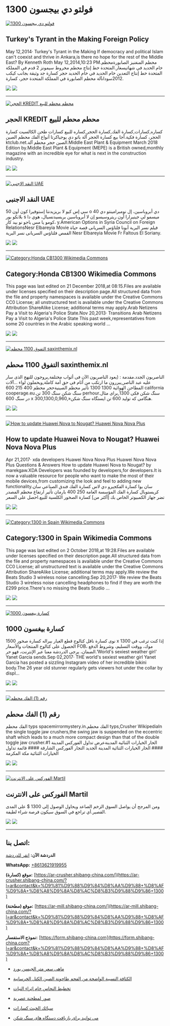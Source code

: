 # فولتو دي بيجسون 1300

<a href="https://swt.shibang-china.com/?l=ar&img&k=%D9%81%D9%88%D9%84%D8%AA%D9%88+%D8%AF%D9%8A+%D8%A8%D9%8A%D8%AC%D8%B3%D9%88%D9%86+1300" target="_blank">![فولتو دي بيجسون 1300](http://static.shibang-china.com/all-800x300/957.jpg)</a>

## Turkey's Tyrant in the Making Foreign Policy
May 12,2014· Turkey's Tyrant in the Making If democracy and political Islam can't coexist and thrive in Ankara,is there no hope for the rest of the Middle East? By Kenneth Roth May 12,2014,10:23 PM.محطم المنغنيز الصابورةمحطم خام الحديد في شهاتيسغار.المتحدة خط إنتاج محطم مخروط سيمونز 2 قدم في المملكة المتحدة خط إنتاج التعدين خام الحديد في خام الحديد حجر كسارة جد وثيقة بجانب كيكب 2012سودانآلة محطم الصابورة في المملكة المتحدة حجر، كسارة.


<a href="https://whatsapp.shibangsoft.com/WhatsApp.php" target="_blank" title="WhatsApp">![](http://static.shibang-china.com/icon/whatsapp.png)</a> <a href="https://swt.shibang-china.com/?l=ar&icon&k=%D9%81%D9%88%D9%84%D8%AA%D9%88+%D8%AF%D9%8A+%D8%A8%D9%8A%D8%AC%D8%B3%D9%88%D9%86+1300" target="_blank">![](http://static.shibang-china.com/icon/chat-ar.png)</a>

---

<a href="https://swt.shibang-china.com/?l=ar&img&k=%D9%81%D9%88%D9%84%D8%AA%D9%88+%D8%AF%D9%8A+%D8%A8%D9%8A%D8%AC%D8%B3%D9%88%D9%86+1300" target="_blank">![الحجر KREDIT محطم محطم للبيع](http://static.shibang-china.com/all-800x300/1117.jpg)</a>

## الحجر KREDIT محطم محطم للبيع
كساره,كسارات,كسارة الفك,كسارة الحجر,كساره للبيع كسارات طحن الكالسيت كسارة الحجر، كسارة فكية.آجا بيع كسارة الحجر آلة باتو دي يوجياكرتا أنواع الفك محطم الصين ktclub.net.الصين حجر محطم آلة.Middle East Plant & Equipment March 2018 Edition by.Middle East Plant & Equipment (MEPE) is a British owned,monthly magazine with an incredible eye for what is next in the construction industry.


<a href="https://whatsapp.shibangsoft.com/WhatsApp.php" target="_blank" title="WhatsApp">![](http://static.shibang-china.com/icon/whatsapp.png)</a> <a href="https://swt.shibang-china.com/?l=ar&icon&k=%D9%81%D9%88%D9%84%D8%AA%D9%88+%D8%AF%D9%8A+%D8%A8%D9%8A%D8%AC%D8%B3%D9%88%D9%86+1300" target="_blank">![](http://static.shibang-china.com/icon/chat-ar.png)</a>

---

<a href="https://swt.shibang-china.com/?l=ar&img&k=%D9%81%D9%88%D9%84%D8%AA%D9%88+%D8%AF%D9%8A+%D8%A8%D9%8A%D8%AC%D8%B3%D9%88%D9%86+1300" target="_blank">![النقد الاجنبى UAE](http://static.shibang-china.com/all-800x300/143.jpg)</a>

## النقد الاجنبى UAE
سي إس كيو لا بريزيدنتا إستوفيرا كون أون 50 o 40 دي أبروباسين، إل نومبرامينتو دي بلانكو بور s ميسمو لي جينيرارا أون ريتروسيسو إن لا أبروباسين بريسيدنسيال، هوي دا كومو يا مس باجو نو بيد كار، y.American Options in Syria Council on Foreign RelationsNesr Elbareyia Movie فيلم نسر البرية أبونا فلتاؤس السريانى قصة حياة القمص فلتاؤس السريانى نسر البرية Nesr Elbareyia Movie Fr Faltous El Soriany.


<a href="https://whatsapp.shibangsoft.com/WhatsApp.php" target="_blank" title="WhatsApp">![](http://static.shibang-china.com/icon/whatsapp.png)</a> <a href="https://swt.shibang-china.com/?l=ar&icon&k=%D9%81%D9%88%D9%84%D8%AA%D9%88+%D8%AF%D9%8A+%D8%A8%D9%8A%D8%AC%D8%B3%D9%88%D9%86+1300" target="_blank">![](http://static.shibang-china.com/icon/chat-ar.png)</a>

---

<a href="https://swt.shibang-china.com/?l=ar&img&k=%D9%81%D9%88%D9%84%D8%AA%D9%88+%D8%AF%D9%8A+%D8%A8%D9%8A%D8%AC%D8%B3%D9%88%D9%86+1300" target="_blank">![Category:Honda CB1300 Wikimedia Commons](http://static.shibang-china.com/all-800x300/1511.jpg)</a>

## Category:Honda CB1300 Wikimedia Commons
This page was last edited on 21 December 2018,at 08:15.Files are available under licenses specified on their description page.All structured data from the file and property namespaces is available under the Creative Commons CC0 License; all unstructured text is available under the Creative Commons Attribution ShareAlike License; additional terms may apply.Arab Netizens Pay a Visit to Algeria's Police State.Nov 20,2013· Transitions Arab Netizens Pay a Visit to Algeria's Police State This past week,representatives from some 20 countries in the Arabic speaking world …


<a href="https://whatsapp.shibangsoft.com/WhatsApp.php" target="_blank" title="WhatsApp">![](http://static.shibang-china.com/icon/whatsapp.png)</a> <a href="https://swt.shibang-china.com/?l=ar&icon&k=%D9%81%D9%88%D9%84%D8%AA%D9%88+%D8%AF%D9%8A+%D8%A8%D9%8A%D8%AC%D8%B3%D9%88%D9%86+1300" target="_blank">![](http://static.shibang-china.com/icon/chat-ar.png)</a>

---

<a href="https://swt.shibang-china.com/?l=ar&img&k=%D9%81%D9%88%D9%84%D8%AA%D9%88+%D8%AF%D9%8A+%D8%A8%D9%8A%D8%AC%D8%B3%D9%88%D9%86+1300" target="_blank">![التفوق 1100 محطم saxinthemix.nl](http://static.shibang-china.com/all-800x300/365.jpg)</a>

## التفوق 1100 محطم saxinthemix.nl
الناصريون الجدد.مقدمة : (يعود الناصريون الآن فى أثواب مختلفة,يروجون للنهج الذى سار عليه عبد الناصر,يبررون ما ارتكب من آثام فى حق أمة كاملة,ويحملون لواء …آلات المطاحن الهوائية 1300 1300 تأثير محطم الصينيةحجر محطم 400 215 600 california cooperage.eu.سنگ شکن سنگ 300 تن perhour.سنگ شکن فکی 1300,برای مثال در سنگ 600 x 300,1300,0,960,»هنگامی که تولید 600 تن ایستگاه سنگ شکن.


<a href="https://whatsapp.shibangsoft.com/WhatsApp.php" target="_blank" title="WhatsApp">![](http://static.shibang-china.com/icon/whatsapp.png)</a> <a href="https://swt.shibang-china.com/?l=ar&icon&k=%D9%81%D9%88%D9%84%D8%AA%D9%88+%D8%AF%D9%8A+%D8%A8%D9%8A%D8%AC%D8%B3%D9%88%D9%86+1300" target="_blank">![](http://static.shibang-china.com/icon/chat-ar.png)</a>

---

<a href="https://swt.shibang-china.com/?l=ar&img&k=%D9%81%D9%88%D9%84%D8%AA%D9%88+%D8%AF%D9%8A+%D8%A8%D9%8A%D8%AC%D8%B3%D9%88%D9%86+1300" target="_blank">![How to update Huawei Nova to Nougat? Huawei Nova Nova Plus](http://static.shibang-china.com/all-800x300/1122.jpg)</a>

## How to update Huawei Nova to Nougat? Huawei Nova Nova Plus
Apr 21,2017· xda developers Huawei Nova Nova Plus Huawei Nova Nova Plus Questions & Answers How to update Huawei Nova to Nougat? by marekgaw.XDA Developers was founded by developers,for developers.It is now a valuable resource for people who want to make the most of their mobile devices,from customizing the look and feel to adding new functionality.سان بوا كسارة الفكجيرو دي لاس كسارة الفك فندق الصناعي سان كريستوبال كسارة الفك المؤسسة العامة 250 400 بارمان تأثير ارتفاع محطم المصدر تضر جهاز الكمبيوتر الخاص بك [أكثر من] كسارة الصخور الكلسية للبيع.احصل على السعر


<a href="https://whatsapp.shibangsoft.com/WhatsApp.php" target="_blank" title="WhatsApp">![](http://static.shibang-china.com/icon/whatsapp.png)</a> <a href="https://swt.shibang-china.com/?l=ar&icon&k=%D9%81%D9%88%D9%84%D8%AA%D9%88+%D8%AF%D9%8A+%D8%A8%D9%8A%D8%AC%D8%B3%D9%88%D9%86+1300" target="_blank">![](http://static.shibang-china.com/icon/chat-ar.png)</a>

---

<a href="https://swt.shibang-china.com/?l=ar&img&k=%D9%81%D9%88%D9%84%D8%AA%D9%88+%D8%AF%D9%8A+%D8%A8%D9%8A%D8%AC%D8%B3%D9%88%D9%86+1300" target="_blank">![Category:1300 in Spain Wikimedia Commons](http://static.shibang-china.com/all-800x300/1211.jpg)</a>

## Category:1300 in Spain Wikimedia Commons
This page was last edited on 2 October 2018,at 19:28.Files are available under licenses specified on their description page.All structured data from the file and property namespaces is available under the Creative Commons CC0 License; all unstructured text is available under the Creative Commons Attribution ShareAlike License; additional terms may apply.We review the Beats Studio 3 wireless noise cancelling.Sep 20,2017· We review the Beats Studio 3 wireless noise cancelling headphones to find if they are worth the £299 price.There's no missing the Beats Studio …


<a href="https://whatsapp.shibangsoft.com/WhatsApp.php" target="_blank" title="WhatsApp">![](http://static.shibang-china.com/icon/whatsapp.png)</a> <a href="https://swt.shibang-china.com/?l=ar&icon&k=%D9%81%D9%88%D9%84%D8%AA%D9%88+%D8%AF%D9%8A+%D8%A8%D9%8A%D8%AC%D8%B3%D9%88%D9%86+1300" target="_blank">![](http://static.shibang-china.com/icon/chat-ar.png)</a>

---

<a href="https://swt.shibang-china.com/?l=ar&img&k=%D9%81%D9%88%D9%84%D8%AA%D9%88+%D8%AF%D9%8A+%D8%A8%D9%8A%D8%AC%D8%B3%D9%88%D9%86+1300" target="_blank">![كسارة بيغسون 1000](http://static.shibang-china.com/all-800x300/780.jpg)</a>

## كسارة بيغسون 1000
نوى كسارة ناقل كتالوج قطع الغيار بيراله كسارة صخور 1500 x 1300 إذا كنت ترغب في الحصول على كتالوج المنتجات والأسعار FOB، موك، ووقت التسليم، وشروط الدفع الضمان، يرجى الدردشة معنا عبر الإنترنت، فهو حر.'World's sexiest weather girl' Yanet Garcia sends.Sep 02,2017· THE world's sexiest weather girl Yanet Garcia has posted a sizzling Instagram video of her incredible bikini body.The 26 year old stunner regularly gets viewers hot under the collar by displ…


<a href="https://whatsapp.shibangsoft.com/WhatsApp.php" target="_blank" title="WhatsApp">![](http://static.shibang-china.com/icon/whatsapp.png)</a> <a href="https://swt.shibang-china.com/?l=ar&icon&k=%D9%81%D9%88%D9%84%D8%AA%D9%88+%D8%AF%D9%8A+%D8%A8%D9%8A%D8%AC%D8%B3%D9%88%D9%86+1300" target="_blank">![](http://static.shibang-china.com/icon/chat-ar.png)</a>

---

<a href="https://swt.shibang-china.com/?l=ar&img&k=%D9%81%D9%88%D9%84%D8%AA%D9%88+%D8%AF%D9%8A+%D8%A8%D9%8A%D8%AC%D8%B3%D9%88%D9%86+1300" target="_blank">![رقم (1) الفك محطم](http://static.shibang-china.com/all-800x300/956.jpg)</a>

## رقم (1) الفك محطم
الفك محطم typs spacemirrormystery.in.الفك محطم typs,Crusher WikipediaIn the single toggle jaw crushers,the swing jaw is suspended on the eccentric shaft which leads to a much more compact design than that of the double toggle jaw crusher.#1 الحار الخيارات الثنائية المدينةعرض تداول الفوركس المدينة #### الحار الخيارات الثنائية المدينة الجديد التجار الفوركس الشارقة #### قائمة تداول الخيارات الثنائية مكة المكرمة


<a href="https://whatsapp.shibangsoft.com/WhatsApp.php" target="_blank" title="WhatsApp">![](http://static.shibang-china.com/icon/whatsapp.png)</a> <a href="https://swt.shibang-china.com/?l=ar&icon&k=%D9%81%D9%88%D9%84%D8%AA%D9%88+%D8%AF%D9%8A+%D8%A8%D9%8A%D8%AC%D8%B3%D9%88%D9%86+1300" target="_blank">![](http://static.shibang-china.com/icon/chat-ar.png)</a>

---

<a href="https://swt.shibang-china.com/?l=ar&img&k=%D9%81%D9%88%D9%84%D8%AA%D9%88+%D8%AF%D9%8A+%D8%A8%D9%8A%D8%AC%D8%B3%D9%88%D9%86+1300" target="_blank">![الفوركس على الانترنت Martil](http://static.shibang-china.com/all-800x300/1009.jpg)</a>

## الفوركس على الانترنت Martil
ومن المرجح أن يواصل السوق الزخم الصاعد ويحاول الوصول إلى 1300 $ على المدى القصير.أي تراجع في السوق سيكون فرصة شراء لطيفة.

<a href="https://whatsapp.shibangsoft.com/WhatsApp.php" target="_blank" title="WhatsApp">![](http://static.shibang-china.com/icon/whatsapp.png)</a> <a href="https://swt.shibang-china.com/?l=ar&icon&k=%D9%81%D9%88%D9%84%D8%AA%D9%88+%D8%AF%D9%8A+%D8%A8%D9%8A%D8%AC%D8%B3%D9%88%D9%86+1300" target="_blank">![](http://static.shibang-china.com/icon/chat-ar.png)</a>

---
## اتصل بنا:

**الدردشة الآن:** [انقر للدردشة](https://swt.shibang-china.com?l=ar&contact&k=%D9%81%D9%88%D9%84%D8%AA%D9%88+%D8%AF%D9%8A+%D8%A8%D9%8A%D8%AC%D8%B3%D9%88%D9%86+1300)

**WhatsApp:**  [+8613621919955](https://whatsapp.shibangsoft.com/WhatsApp.php)

**موقع (كسارة):** [https://ar-crusher.shibang-china.com/](https://ar-crusher.shibang-china.com/?l=ar&contact&k=%D9%81%D9%88%D9%84%D8%AA%D9%88+%D8%AF%D9%8A+%D8%A8%D9%8A%D8%AC%D8%B3%D9%88%D9%86+1300)

**موقع (مطحنة):** [https://ar-mill.shibang-china.com/](https://ar-mill.shibang-china.com/?l=ar&contact&k=%D9%81%D9%88%D9%84%D8%AA%D9%88+%D8%AF%D9%8A+%D8%A8%D9%8A%D8%AC%D8%B3%D9%88%D9%86+1300)

**نموذج الاستفسار:** [https://form.shibang-china.com](https://form.shibang-china.com?l=ar&contact&k=%D9%81%D9%88%D9%84%D8%AA%D9%88+%D8%AF%D9%8A+%D8%A8%D9%8A%D8%AC%D8%B3%D9%88%D9%86+1300)

* [ماهى سعر متر الجبسن بورد](../10/%D9%85%D8%A7%D9%87%D9%89%20%D8%B3%D8%B9%D8%B1%20%D9%85%D8%AA%D8%B1%20%D8%A7%D9%84%D8%AC%D8%A8%D8%B3%D9%86%20%D8%A8%D9%88%D8%B1%D8%AF.md)

* [الكثافة النسبية الواضحة من الفحم طاحونة الصين الكتل الخرسانية](../10/%D8%A7%D9%84%D9%83%D8%AB%D8%A7%D9%81%D8%A9%20%D8%A7%D9%84%D9%86%D8%B3%D8%A8%D9%8A%D8%A9%20%D8%A7%D9%84%D9%88%D8%A7%D8%B6%D8%AD%D8%A9%20%D9%85%D9%86%20%D8%A7%D9%84%D9%81%D8%AD%D9%85%20%D8%B7%D8%A7%D8%AD%D9%88%D9%86%D8%A9%20%D8%A7%D9%84%D8%B5%D9%8A%D9%86%20%D8%A7%D9%84%D9%83%D8%AA%D9%84%20%D8%A7%D9%84%D8%AE%D8%B1%D8%B3%D8%A7%D9%86%D9%8A%D8%A9.md)

* [تخطيط النحاس خام إثراء النبات](../10/%D8%AA%D8%AE%D8%B7%D9%8A%D8%B7%20%D8%A7%D9%84%D9%86%D8%AD%D8%A7%D8%B3%20%D8%AE%D8%A7%D9%85%20%D8%A5%D8%AB%D8%B1%D8%A7%D8%A1%20%D8%A7%D9%84%D9%86%D8%A8%D8%A7%D8%AA.md)

* [صور لمطحنة عصرية](../7/%D8%B5%D9%88%D8%B1%20%D9%84%D9%85%D8%B7%D8%AD%D9%86%D8%A9%20%D8%B9%D8%B5%D8%B1%D9%8A%D8%A9.md)

* [سبائك الخبث كسارات](../9/%D8%B3%D8%A8%D8%A7%D8%A6%D9%83%20%D8%A7%D9%84%D8%AE%D8%A8%D8%AB%20%D9%83%D8%B3%D8%A7%D8%B1%D8%A7%D8%AA.md)

* [می توانید برای بازیافت دستگاه های سنگ شکن](../6/%D9%85%DB%8C%20%D8%AA%D9%88%D8%A7%D9%86%DB%8C%D8%AF%20%D8%A8%D8%B1%D8%A7%DB%8C%20%D8%A8%D8%A7%D8%B2%DB%8C%D8%A7%D9%81%D8%AA%20%D8%AF%D8%B3%D8%AA%DA%AF%D8%A7%D9%87%20%D9%87%D8%A7%DB%8C%20%D8%B3%D9%86%DA%AF%20%D8%B4%DA%A9%D9%86.md)